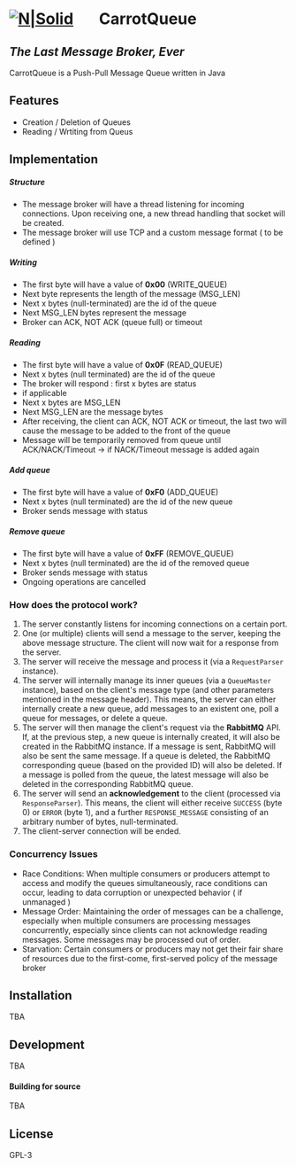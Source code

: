 #  [![N|Solid](https://cdn-icons-png.flaticon.com/32/1628/1628870.png)](https://nodesource.com/products/nsolid) &nbsp;&nbsp;&nbsp;&nbsp;&nbsp;&nbsp;CarrotQueue 
## _The Last Message Broker, Ever_ 




CarrotQueue is a Push-Pull Message Queue written in Java

## Features

- Creation / Deletion of Queues
- Reading / Wrtiting from Queus



## Implementation

##### Structure
- The message broker will have a thread listening for incoming connections. Upon receiving one, a new thread handling that socket will be created. 
- The message broker will use TCP and a custom message format ( to be defined )


##### Writing
- The first byte will have a value of **0x00** (WRITE_QUEUE)
- Next byte represents the length of the message (MSG_LEN)
- Next x bytes (null-terminated) are the id of the queue
- Next MSG_LEN bytes represent the message
- Broker can ACK, NOT ACK (queue full) or timeout

##### Reading
- The first byte will have a value of **0x0F** (READ_QUEUE)
- Next x bytes (null terminated) are the id of the queue
- The broker will respond : first x bytes are status
- if applicable
- Next x bytes are MSG_LEN
- Next MSG_LEN are the message bytes
- After receiving, the client can ACK, NOT ACK  or timeout, the last two will cause the message to be added to the front of the queue
- Message will be temporarily removed from queue until ACK/NACK/Timeout -> if NACK/Timeout message is added again

##### Add queue
- The first byte will have a value of **0xF0** (ADD_QUEUE)
- Next x bytes (null terminated) are the id of the new queue
- Broker sends message with status

##### Remove queue
- The first byte will have a value of **0xFF** (REMOVE_QUEUE)
- Next x bytes (null terminated) are the id of the removed queue
- Broker sends message with status 
- Ongoing operations are cancelled

### How does the protocol work?

1. The server constantly listens for incoming connections on a certain port.
2. One (or multiple) clients will send a message to the server, keeping the above message structure. The client will now wait for a response from the server.
3. The server will receive the message and process it (via a `RequestParser` instance).
4. The server will internally manage its inner queues (via a `QueueMaster` instance), based on the client's message type (and other parameters mentioned in the message header). This means, the server can either internally create a new queue, add messages to an existent one, poll a queue for messages, or delete a queue.
5. The server will then manage the client's request via the **RabbitMQ** API. If, at the previous step, a new queue is internally created, it will also be created in the RabbitMQ instance. If a message is sent, RabbitMQ will also be sent the same message. If a queue is deleted, the RabbitMQ corresponding queue (based on the provided ID) will also be deleted. If a message is polled from the queue, the latest message will also be deleted in the corresponding RabbitMQ queue.
6. The server will send an **acknowledgement** to the client (processed via `ResponseParser`). This means, the client will either receive `SUCCESS` (byte 0) or `ERROR` (byte 1), and a further `RESPONSE_MESSAGE` consisting of an arbitrary number of bytes, null-terminated.
7. The client-server connection will be ended.

### Concurrency Issues
- Race Conditions: When multiple consumers or producers attempt to access and modify the queues simultaneously, race conditions can occur, leading to data corruption or unexpected behavior ( if unmanaged ) 
- Message Order: Maintaining the order of messages can be a challenge, especially when multiple consumers are processing messages concurrently, especially since clients can not acknowledge reading messages. Some messages may be processed out of order.
- Starvation: Certain consumers or producers may not get their fair share of resources due to the first-come, first-served policy of the message broker

## Installation

TBA

## Development

TBA

#### Building for source

TBA


## License

GPL-3
